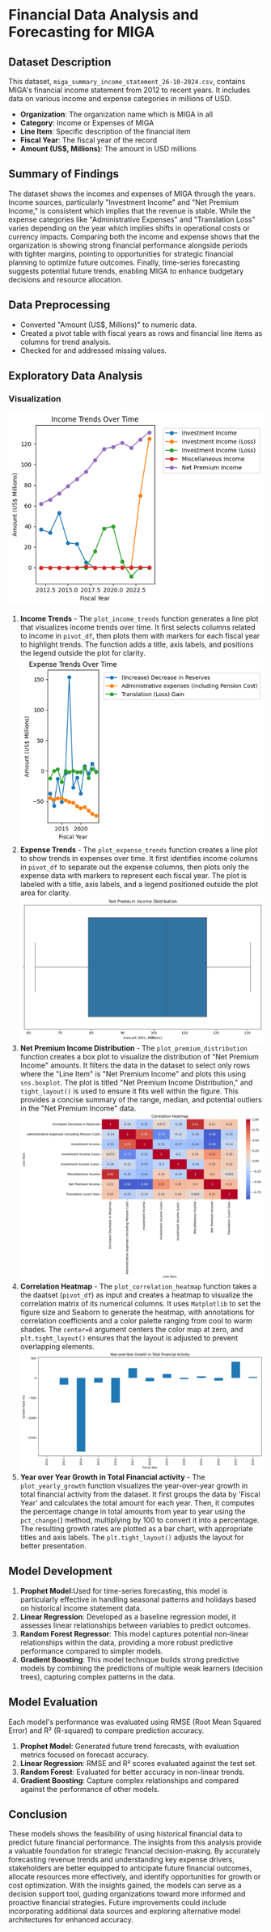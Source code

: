 
# Financial Data Analysis and Forecasting for MIGA

## Dataset Description
This dataset, `miga_summary_income_statement_26-10-2024.csv`, contains MIGA's financial income statement from 2012 to recent years. It includes data on various income and expense categories in millions of USD.

- **Organization**: The organization name which is MIGA in all 
- **Category**: Income or Expenses of MIGA
- **Line Item**: Specific description of the financial item
- **Fiscal Year**: The fiscal year of the record
- **Amount (US$, Millions)**: The amount in USD millions

## Summary of Findings
The dataset shows the incomes and expenses of MIGA through the years. Income sources, particularly "Investment Income" and "Net Premium Income," is consistent which implies that the revenue is stable. While the expense categories like "Administrative Expenses" and "Translation Loss" varies depending on the year which implies shifts in operational costs or currency impacts. Comparing both the income and expense shows that the organization is showing strong financial performance alongside periods with tighter margins, pointing to opportunities for strategic financial planning to optimize future outcomes. Finally, time-series forecasting suggests potential future trends, enabling MIGA to enhance budgetary decisions and resource allocation.

## Data Preprocessing
- Converted "Amount (US$, Millions)" to numeric data.
- Created a pivot table with fiscal years as rows and financial line items as columns for trend analysis.
- Checked for and addressed missing values.

## Exploratory Data Analysis
### Visualization
![alt](https://github.com/UnlimitedAvailableUsername/Revenue-or-Expense-Forecasting/blob/main/images/1.png)
1. **Income Trends** - The `plot_income_trends` function generates a line plot that visualizes income trends over time. It first selects columns related to income in `pivot_df`, then plots them with markers for each fiscal year to highlight trends. The function adds a title, axis labels, and positions the legend outside the plot for clarity.
![alt](https://github.com/UnlimitedAvailableUsername/Revenue-or-Expense-Forecasting/blob/main/images/2.png)
2. **Expense Trends** - The `plot_expense_trends` function creates a line plot to show trends in expenses over time. It first identifies income columns in `pivot_df` to separate out the expense columns, then plots only the expense data with markers to represent each fiscal year. The plot is labeled with a title, axis labels, and a legend positioned outside the plot area for clarity.
![alt](https://github.com/UnlimitedAvailableUsername/Revenue-or-Expense-Forecasting/blob/main/images/3.png)
3. **Net Premium Income Distribution** - The `plot_premium_distribution` function creates a box plot to visualize the distribution of "Net Premium Income" amounts. It filters the data in the dataset to select only rows where the "Line Item" is "Net Premium Income" and plots this using `sns.boxplot`. The plot is titled "Net Premium Income Distribution," and `tight_layout()` is used to ensure it fits well within the figure. This provides a concise summary of the range, median, and potential outliers in the "Net Premium Income" data.
![alt](https://github.com/UnlimitedAvailableUsername/Revenue-or-Expense-Forecasting/blob/main/images/4.png)
4. **Correlation Heatmap** - The `plot_correlation_heatmap` function takes a the daatset (`pivot_df`) as input and creates a heatmap to visualize the correlation matrix of its numerical columns. It uses `Matplotlib` to set the figure size and Seaborn to generate the heatmap, with annotations for correlation coefficients and a color palette ranging from cool to warm shades. The `center=0` argument centers the color map at zero, and `plt.tight_layout()` ensures that the layout is adjusted to prevent overlapping elements.
![alt](https://github.com/UnlimitedAvailableUsername/Revenue-or-Expense-Forecasting/blob/main/images/5.png)   
5. **Year over Year Growth in Total Financial activity** - The `plot_yearly_growth` function visualizes the year-over-year growth in total financial activity from the dataset. It first groups the data by 'Fiscal Year' and calculates the total amount for each year. Then, it computes the percentage change in total amounts from year to year using the `pct_change(`) method, multiplying by 100 to convert it into a percentage. The resulting growth rates are plotted as a bar chart, with appropriate titles and axis labels. The `plt.tight_layout()` adjusts the layout for better presentation.

## Model Development
1. **Prophet Model**:Used for time-series forecasting, this model is particularly effective in handling seasonal patterns and holidays based on historical income statement data.
2. **Linear Regression**: Developed as a baseline regression model, it assesses linear relationships between variables to predict outcomes.
3. **Random Forest Regressor**: This model captures potential non-linear relationships within the data, providing a more robust predictive performance compared to simpler models.
4. **Gradient Boosting**: This model technique builds strong predictive models by combining the predictions of multiple weak learners (decision trees), capturing complex patterns in the data.
   
## Model Evaluation
Each model's performance was evaluated using RMSE (Root Mean Squared Error) and R² (R-squared) to compare prediction accuracy.

1. **Prophet Model**: Generated future trend forecasts, with evaluation metrics focused on forecast accuracy.
2. **Linear Regression**: RMSE and R² scores evaluated against the test set.
3. **Random Forest**: Evaluated for better accuracy in non-linear trends.
4. **Gradient Boosting**: Capture complex relationships and compared against the performance of other models.

## Conclusion
These models shows the feasibility of using historical financial data to predict future financial performance. The insights from this analysis provide a valuable foundation for strategic financial decision-making. By accurately forecasting revenue trends and understanding key expense drivers, stakeholders are better equipped to anticipate future financial outcomes, allocate resources more effectively, and identify opportunities for growth or cost optimization. With the insights gained, the models can serve as a decision support tool, guiding organizations toward more informed and proactive financial strategies. Future improvements could include incorporating additional data sources and exploring alternative model architectures for enhanced accuracy.
